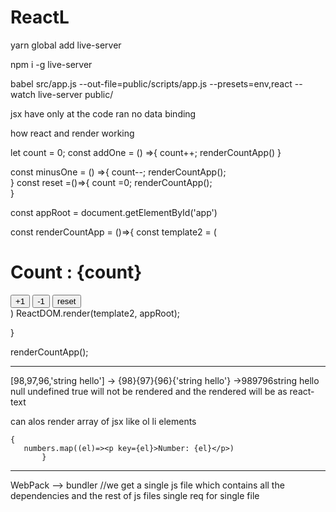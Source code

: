 # ReactL

yarn global add live-server

npm i -g live-server

babel src/app.js --out-file=public/scripts/app.js --presets=env,react --watch
live-server public/


jsx have only at the code ran no data binding

how react and render working

let count = 0;
const addOne = () =>{
    count++;
    renderCountApp()
}

const minusOne = () =>{
    count--;
    renderCountApp();    
}
const reset =()=>{
    count =0;
    renderCountApp();    
}


const appRoot = document.getElementById('app')

const renderCountApp = ()=>{
    const template2 = (
        <div>
            <h1>Count : {count}</h1>
            <button onClick={addOne}>+1</button>
            <button onClick={minusOne}>-1</button>
            <button onClick={reset}>reset</button>
        </div>
    )
    ReactDOM.render(template2, appRoot);
    
}

renderCountApp();

***********************
[98,97,96,'string hello'] -> {98}{97}{96}{'string hello'} ->989796string hello
null undefined true will not be rendered 
and the rendered will be as react-text

can alos render array of jsx like ol li elements

    {
       numbers.map((el)=><p key={el}>Number: {el}</p>) 
           }
******************************************************************
WebPack --> bundler
//we get a single js file which contains all the dependencies and the rest of js files
single req for single file